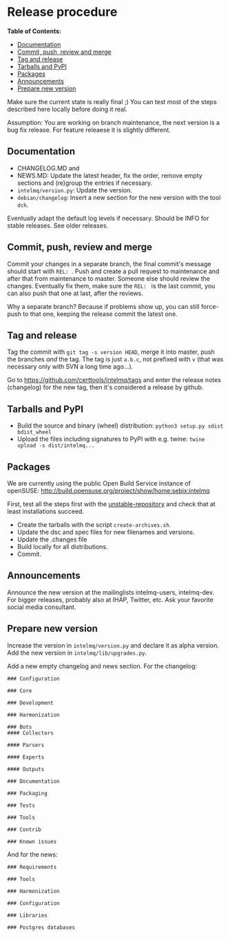 # Release procedure

**Table of Contents:**
- [Documentation](#documentation)
- [Commit, push, review and merge](#commit-push-review-and-merge)
- [Tag and release](#tag-and-release)
- [Tarballs and PyPI](#tarballs-and-pypi)
- [Packages](#packages)
- [Announcements](#announcements)
- [Prepare new version](#prepare-new-version)

Make sure the current state is really final ;)
You can test most of the steps described here locally before doing it real.

Assumption: You are working on branch maintenance, the next version is a bug fix release. For feature releaese it is slightly different.

## Documentation

 * CHANGELOG.MD and
 * NEWS.MD: Update the latest header, fix the order, remove empty sections and (re)group the entries if necessary.
 * `intelmq/version.py`: Update the version.
 * `debian/changelog`: Insert a new section for the new version with the tool `dch`.

Eventually adapt the default log levels if necessary. Should be INFO for stable releases. See older releases.

## Commit, push, review and merge
Commit your changes in a separate branch, the final commit's message should start with `REL: `. Push and create a pull request to maintenance and after that from maintenance to master. Someone else should review the changes. Eventually fix them, make sure the `REL: ` is the last commit, you can also push that one at last, after the reviews.

Why a separate branch? Because if problems show up, you can still force-push to that one, keeping the release commit the latest one.

## Tag and release

Tag the commit with `git tag -s version HEAD`, merge it into master, push the branches *and* the tag. The tag is just `a.b.c`, not prefixed with `v` (that was necessary only with SVN a long time ago...).

Go to https://github.com/certtools/intelmq/tags and enter the release notes (changelog) for the new tag, then it's considered a release by github.

## Tarballs and PyPI

 * Build the source and binary (wheel) distribution: `python3 setup.py sdist bdist_wheel`
 * Upload the files including signatures to PyPI with e.g. twine: `twine upload -s dist/intelmq...`

## Packages
We are currently using the public Open Build Service instance of openSUSE: http://build.opensuse.org/project/show/home:sebix:intelmq

First, test all the steps first with the [unstable-repository](http://build.opensuse.org/project/show/home:sebix:intelmq:unstable) and check that at least installations succeed.

 * Create the tarballs with the script `create-archives.sh`.
 * Update the dsc and spec files for new filenames and versions.
 * Update the .changes file
 * Build locally for all distributions.
 * Commit.

## Announcements

Announce the new version at the mailinglists intelmq-users, intelmq-dev.
For bigger releases, probably also at IHAP, Twitter, etc. Ask your favorite social media consultant.

## Prepare new version

Increase the version in `intelmq/version.py` and declare it as alpha version.
Add the new version in `intelmq/lib/upgrades.py`.

Add a new empty changelog and news section. For the changelog:

```
### Configuration

### Core

### Development

### Harmonization

### Bots
#### Collectors

#### Parsers

#### Experts

#### Outputs

### Documentation

### Packaging

### Tests

### Tools

### Contrib

### Known issues
```
And for the news:

```
### Requirements

### Tools

### Harmonization

### Configuration

### Libraries

### Postgres databases
```
